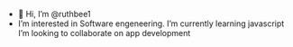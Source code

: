 - 👋 Hi, I’m @ruthbee1
-  I’m interested in Software engeneering.
   I’m currently learning javascript
   I’m looking to collaborate on app development
  

<!---
ruthbee1/ruthbee1 is a ✨ special ✨ repository because its `README.md` (this file) appears on your GitHub profile.
You can click the Preview link to take a look at your changes.
--->
